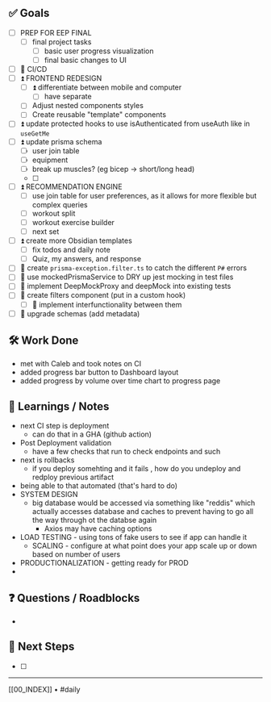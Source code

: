 ## ✅ Goals
- [ ] PREP FOR EEP FINAL
  - [ ] final project tasks
    - [ ] basic user progress visualization
    - [ ] final basic changes to UI
- [ ] 🔺 CI/CD
- [ ] ⏫ FRONTEND REDESIGN
  - [ ] ⏫ differentiate between mobile and computer
    - [ ] have separate
  - [ ] Adjust nested components styles
  - [ ] Create reusable "template" components
- [ ] ⏫ update protected hooks to use isAuthenticated from useAuth like in `useGetMe`
- [ ] ⏫ update prisma schema
	- [ ] user join table
	- [ ] equipment
	- [ ] break up muscles? (eg bicep -> short/long head)
	- [ ] 
- [ ] ⏫ RECOMMENDATION ENGINE
  - [ ] use join table for user preferences, as it allows for more flexible but complex queries
  - [ ] workout split
  - [ ] workout exercise builder
  - [ ] next set
- [ ] ⏫ create more Obsidian templates
  - [ ] fix todos and daily note
  - [ ] Quiz, my answers, and response
- [ ] 🔼 create `prisma-exception.filter.ts` to catch the different `P#` errors
- [ ] 🔼 use mockedPrismaService to DRY up jest mocking in test files
- [ ] 🔼 implement DeepMockProxy and deepMock into existing tests
- [ ] 🔽 create filters component (put in a custom hook)
  - [ ] 🔽 implement interfunctionality between them
- [ ] 🔽 upgrade schemas (add metadata)

## 🛠️ Work Done
- met with Caleb and took notes on CI
- added progress bar button to Dashboard layout
- added progress by volume over time chart to progress page

## 🧠 Learnings / Notes
- next CI step is deployment
	- can do that in a GHA (github action)
- Post Deployment validation
	- have a few checks that run to check endpoints and such
- next is rollbacks
	- if you deploy somehting and it fails , how do you undeploy and redploy previous artifact
- being able to that automated (that's hard to do)
- SYSTEM DESIGN
	- big database would be accessed via something like "reddis" which actually accesses database and caches to prevent having to go all the way through ot the databse again
		- Axios may have caching options
- LOAD TESTING - using tons of fake users to see if app can handle it
	- SCALING - configure at what point does your app scale up or down based on number of users
- PRODUCTIONALIZATION - getting ready for PROD
- 

## ❓ Questions / Roadblocks
- 

## 🔁 Next Steps
- [ ] 

---
[[00_INDEX]] • #daily
